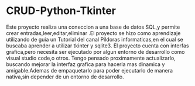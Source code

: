 # CRUD-Python-Tkinter
Este proyecto realiza una coneccion a una base de datos SQL,y permite crear entradas,leer,editar,eliminar .El proyecto se hizo como aprendizaje utilizando de guia un Tutorial del canal Pildoras informaticas,en el cual se buscaba aprender a utilizar tkinter y sqlite3.
El proyecto cuenta con interfas grafica,pero necesita ser ejecutado por algun entorno de desarrollo como visual studio code,o otros.
Tengo pensado proximamente actualizarlo, buscando mejorar  la interfaz grafica  para hacerla mas dinamica y amigable.Ademas de empaquetarlo para poder ejecutarlo de manera nativa,sin depender de un entorno de desarrollo.
